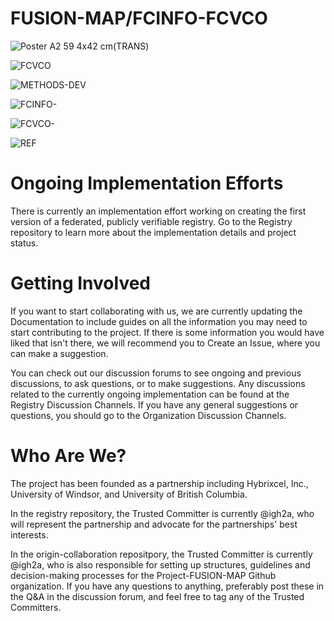 # FUSION-MAP/FCINFO-FCVCO

![Poster A2 59 4x42 cm(TRANS)](https://github.com/IGH2A/FUSION-MAP-FCINFO-FCVCO/assets/140977074/c3a86637-042a-4257-ae17-0fe68996008a)
  
![FCVCO](https://github.com/IGH2A/Project-FUSION-MAP-FCINFO-FCVCO/assets/140977074/dd55758f-f24e-4901-b08e-7dce0083a622)

![METHODS-DEV](https://github.com/IGH2A/Project-FUSION-MAP-FCINFO-FCVCO/assets/140977074/b59aa34b-612a-496c-ae08-e9450e6581d8)

![FCINFO-](https://github.com/IGH2A/Project-FUSION-MAP-FCINFO-FCVCO/assets/140977074/fe50b2b7-db77-49db-a3bd-2caa1cbeb697)

![FCVCO-](https://github.com/IGH2A/Project-FUSION-MAP-FCINFO-FCVCO/assets/140977074/0c3f8950-642a-43d2-aeaf-525f7da52dc5)

![REF](https://github.com/IGH2A/Project-FUSION-MAP-FCINFO-FCVCO/assets/140977074/398f3165-d994-4605-a501-31c1598659f7)

# Ongoing Implementation Efforts

There is currently an implementation effort working on creating the first version of a federated, publicly verifiable registry. Go to the Registry repository to learn more about the implementation details and project status.

# Getting Involved

If you want to start collaborating with us, we are currently updating the Documentation to include guides on all the information you may need to start contributing to the project. If there is some information you would have liked that isn't there, we will recommend you to Create an Issue, where you can make a suggestion.

You can check out our discussion forums to see ongoing and previous discussions, to ask questions, or to make suggestions. Any discussions related to the currently ongoing implementation can be found at the Registry Discussion Channels. If you have any general suggestions or questions, you should go to the Organization Discussion Channels.

# Who Are We?

The project has been founded as a partnership including Hybrixcel, Inc., University of Windsor, and University of British Columbia.

In the registry repository, the Trusted Committer is currently @igh2a, who will represent the partnership and advocate for the partnerships' best interests.

In the origin-collaboration repositpory, the Trusted Committer is currently @igh2a, who is also responsible for setting up structures, guidelines and decision-making processes for the Project-FUSION-MAP Github organization. If you have any questions to anything, preferably post these in the Q&A in the discussion forum, and feel free to tag any of the Trusted Committers.

